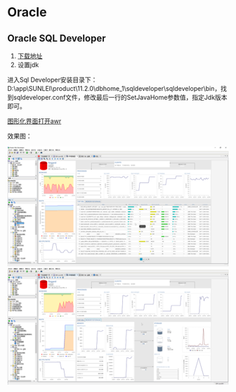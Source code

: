 # Oracle


## Oracle SQL Developer

1. [下载地址](https://www.oracle.com/technetwork/developer-tools/sql-developer/downloads/index.html)
2. 设置jdk

进入Sql Developer安装目录下： 
D:\app\SUNLEI\product\11.2.0\dbhome_1\sqldeveloper\sqldeveloper\bin，找到sqldeveloper.conf文件，修改最后一行的SetJavaHome参数值，指定Jdk版本即可。

[图形化界面打开awr](https://blog.csdn.net/wangyiyungw/article/details/81100767)

效果图：

![](./oracle.assets/oracle-1587086853276.png)
![](./oracle.assets/oracle-1587086859178.png)

